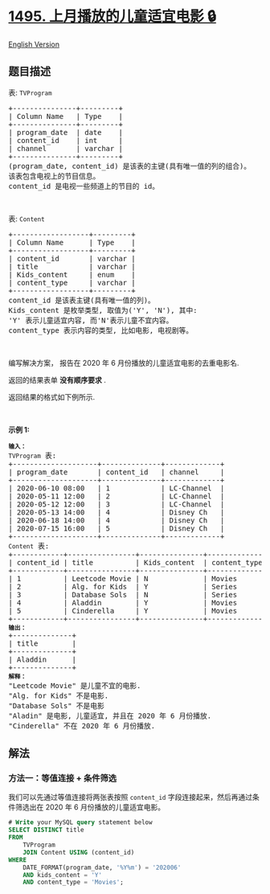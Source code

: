 # [1495. 上月播放的儿童适宜电影 🔒](https://leetcode.cn/problems/friendly-movies-streamed-last-month)

[English Version](/solution/1400-1499/1495.Friendly%20Movies%20Streamed%20Last%20Month/README_EN.md)

<!-- tags:数据库 -->

## 题目描述

<!-- 这里写题目描述 -->

<p>表: <code>TVProgram</code></p>

<pre>
+---------------+---------+
| Column Name   | Type    |
+---------------+---------+
| program_date  | date    |
| content_id    | int     |
| channel       | varchar |
+---------------+---------+
(program_date, content_id) 是该表的主键(具有唯一值的列的组合)。
该表包含电视上的节目信息。
content_id 是电视一些频道上的节目的 id。</pre>

<p>&nbsp;</p>

<p>表: <code>Content</code></p>

<pre>
+------------------+---------+
| Column Name      | Type    |
+------------------+---------+
| content_id       | varchar |
| title            | varchar |
| Kids_content     | enum    |
| content_type     | varchar |
+------------------+---------+
content_id 是该表主键(具有唯一值的列)。
Kids_content 是枚举类型, 取值为('Y', 'N'), 其中: 
'Y' 表示儿童适宜内容, 而'N'表示儿童不宜内容。
content_type&nbsp;表示内容的类型, 比如电影, 电视剧等。
</pre>

<p>&nbsp;</p>

<p>编写解决方案，&nbsp;报告在 2020 年 6 月份播放的儿童适宜电影的去重电影名.</p>

<p>返回的结果表单 <strong>没有顺序要求</strong> .</p>

<p>返回结果的格式如下例所示.</p>

<p>&nbsp;</p>

<p><strong>示例 1:</strong></p>

<pre>
<code><strong>输入：</strong>
TVProgram</code> 表:
+--------------------+--------------+-------------+
| program_date       | content_id   | channel     |
+--------------------+--------------+-------------+
| 2020-06-10 08:00   | 1            | LC-Channel  |
| 2020-05-11 12:00   | 2            | LC-Channel  |
| 2020-05-12 12:00   | 3            | LC-Channel  |
| 2020-05-13 14:00   | 4            | Disney Ch   |
| 2020-06-18 14:00   | 4            | Disney Ch   |
| 2020-07-15 16:00   | 5            | Disney Ch   |
+--------------------+--------------+-------------+
<code>Content</code> 表:
+------------+----------------+---------------+---------------+
| content_id | title          | Kids_content  | content_type  |
+------------+----------------+---------------+---------------+
| 1          | Leetcode Movie | N             | Movies        |
| 2          | Alg. for Kids  | Y             | Series        |
| 3          | Database Sols  | N             | Series        |
| 4          | Aladdin        | Y             | Movies        |
| 5          | Cinderella     | Y             | Movies        |
+------------+----------------+---------------+---------------+
<code><strong>输出：</strong></code>
+--------------+
| title        |
+--------------+
| Aladdin      |
+--------------+
<code><strong>解释：</strong></code>
"Leetcode Movie" 是儿童不宜的电影.
"Alg. for Kids" 不是电影.
"Database Sols" 不是电影
"Aladin" 是电影, 儿童适宜, 并且在 2020 年 6 月份播放.
"Cinderella" 不在 2020 年 6 月份播放.</pre>

## 解法

### 方法一：等值连接 + 条件筛选

我们可以先通过等值连接将两张表按照 `content_id` 字段连接起来，然后再通过条件筛选出在 $2020$ 年 $6$ 月份播放的儿童适宜电影。

<!-- tabs:start -->

```sql
# Write your MySQL query statement below
SELECT DISTINCT title
FROM
    TVProgram
    JOIN Content USING (content_id)
WHERE
    DATE_FORMAT(program_date, '%Y%m') = '202006'
    AND kids_content = 'Y'
    AND content_type = 'Movies';
```

<!-- tabs:end -->

<!-- end -->
